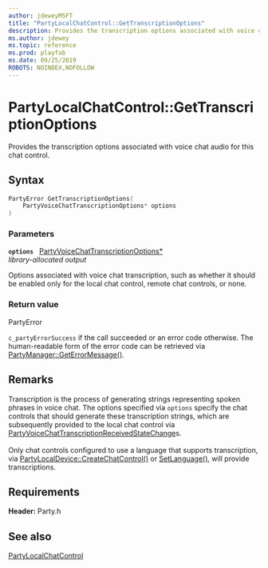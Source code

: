 ```yaml
---
author: jdeweyMSFT
title: "PartyLocalChatControl::GetTranscriptionOptions"
description: Provides the transcription options associated with voice chat audio for this chat control.
ms.author: jdewey
ms.topic: reference
ms.prod: playfab
ms.date: 09/25/2019
ROBOTS: NOINDEX,NOFOLLOW
---
```


# PartyLocalChatControl::GetTranscriptionOptions  

Provides the transcription options associated with voice chat audio for this chat control.  

## Syntax  
  
```cpp
PartyError GetTranscriptionOptions(  
    PartyVoiceChatTranscriptionOptions* options  
)  
```  
  
### Parameters  
  
**`options`** &nbsp; [PartyVoiceChatTranscriptionOptions*](../../../enums/partyvoicechattranscriptionoptions.md)  
*library-allocated output*  
  
Options associated with voice chat transcription, such as whether it should be enabled only for the local chat control, remote chat controls, or none.  
  
  
### Return value  
PartyError
  
```c_partyErrorSuccess``` if the call succeeded or an error code otherwise. The human-readable form of the error code can be retrieved via [PartyManager::GetErrorMessage()](../../PartyManager/methods/partymanager_geterrormessage.md).
  
## Remarks  
  
Transcription is the process of generating strings representing spoken phrases in voice chat. The options specified via `options` specify the chat controls that should generate these transcription strings, which are subsequently provided to the local chat control via [PartyVoiceChatTranscriptionReceivedStateChange](../../../structs/partyvoicechattranscriptionreceivedstatechange.md)s. <br /><br /> Only chat controls configured to use a language that supports transcription, via [PartyLocalDevice::CreateChatControl()](../../PartyLocalDevice/methods/partylocaldevice_createchatcontrol.md) or [SetLanguage()](partylocalchatcontrol_setlanguage.md), will provide transcriptions.
  
## Requirements  
  
**Header:** Party.h
  
## See also  
[PartyLocalChatControl](../partylocalchatcontrol.md)  

  
  
